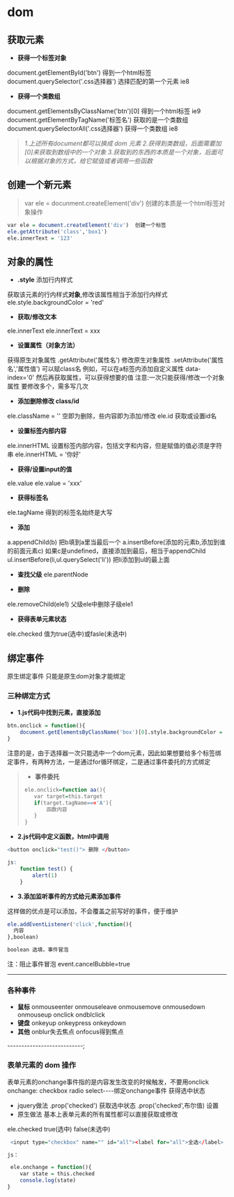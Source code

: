 # dom

## 获取元素

+ **获得一个标签对象**

document.getElementById('btn')  得到一个html标签
document.querySelector('.css选择器') 选择匹配的第一个元素  ie8

+ **获得一个类数组**

document.getElementsByClassName('btn')[0]  得到一个html标签  ie9
document.getElementByTagName('标签名') 获取的是一个类数组
document.querySelectorAll('.css选择器') 获得一个类数组  ie8

>*1.上述所有document都可以换成 dom 元素*
>*2.获得到类数组，后面需要加 [0]来获取到数组中的一个对象*
>*3.获取到的东西的本质是一个对象，后面可以根据对象的方式，给它赋值或者调用一些函数*

## 创建一个新元素

>var ele = docunment.createElement('div')  创建的本质是一个html标签对象操作

```r
var ele = document.createElement('div')  创建一个标签
ele.getAttribute('class','box1')
ele.innerText = '123'
```

## 对象的属性

+ **.style**  添加行内样式 

获取该元素的行内样式**对象**,修改该属性相当于添加行内样式
ele.style.backgroundColor = 'red'

+ **获取/修改文本**  

ele.innerText
ele.innerText = xxx

+ **设置属性（对象方法）**

获得原生对象属性  .getAttribute('属性名')
修改原生对象属性  .setAttribute('属性名','属性值')  可以赋class名
例如，可以在a标签内添加自定义属性 data-index='0'  然后再获取属性，可以获得想要的值
注意:一次只能获得/修改一个对象属性 要修改多个，需多写几次

+ **添加删除修改 class/id**

ele.className = ''  空即为删除，些内容即为添加/修改
ele.id  获取或设置id名

+ **设置标签内部内容**

ele.innerHTML 设置标签内部内容，包括文字和内容，但是赋值的值必须是字符串
ele.innerHTML = '<span class='aa'>你好</span>'

+ **获得/设置input的值**

ele.value
ele.value = 'xxx'

+ **获得标签名**

ele.tagName  得到的标签名始终是大写

+ **添加**

a.appendChild(b)  把b填到a里当最后一个
a.insertBefore(添加的元素b,添加到谁的前面元素c)
如果c是undefined，直接添加到最后，相当于appendChild
ul.insertBefore(li,ul.querySelect('li')) 把li添加到ul的最上面

+ **查找父级**  ele.parentNode 

+ **删除**

ele.removeChild(ele1)  父级ele中删除子级ele1

+ **获得表单元素状态**

ele.checked   值为true(选中)或fasle(未选中)  

## 绑定事件

原生绑定事件 只能是原生dom对象才能绑定
### 三种绑定方式

+ **1.js代码中找到元素，直接添加**

```r
btn.onclick = function(){
    document.getElementsByClassName('box')[0].style.backgroundColor = 'red'
}
```

注意的是，由于选择器一次只能选中一个dom元素，因此如果想要给多个标签绑定事件，有两种方法，一是通过for循环绑定，二是通过事件委托的方式绑定

>+ **事件委托**
>
>```r
>ele.onclick=function aa(){
>    var target=this.target
>    if(target.tagName==='A'){
>        函数内容
>    }
>}
>```

+ **2.js代码中定义函数，html中调用**

```r
<button onclick="test()"> 删除 </button>

js:
    function test() {
        alert(1)
    }

```

+ **3.添加监听事件的方式给元素添加事件**

这样做的优点是可以添加，不会覆盖之前写好的事件，便于维护

```r
ele.addEventListener('click',function(){
  内容
},boolean)

boolean 选填，事件冒泡
```

注：阻止事件冒泡  event.cancelBubble=true

--------------------------

### 各种事件

+ **鼠标**   onmouseenter onmouseleave onmousemove onmousedown onmouseup onclick ondblclick
+ **键盘**  onkeyup onkeypress onkeydown
+ **其他**  onblur失去焦点  onfocus得到焦点
  
---------------------------;

### 表单元素的 dom 操作

表单元素的onchange事件指的是内容发生改变的时候触发，不要用onclick
onchange:  checkbox radio select----绑定onchange事件
获得选中状态

+ jquery做法  .prop('checked') 获取选中状态    .prop('checked',布尔值) 设置
+ 原生做法  基本上表单元素的所有属性都可以直接获取或修改

ele.checked  true(选中) false(未选中)

```r
 <input type="checkbox" name="" id="all"><label for="all">全选</label>

js：

 ele.onchange = function(){
    var state = this.checked
    console.log(state)
}
```
